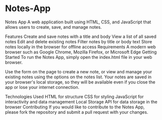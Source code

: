 # Notes-App


Notes App
A web application built using HTML, CSS, and JavaScript that allows users to create, save, and manage notes.

Features
Create and save notes with a title and body
View a list of all saved notes
Edit and delete existing notes
Filter notes by title or body text
Store notes locally in the browser for offline access
Requirements
A modern web browser such as Google Chrome, Mozilla Firefox, or Microsoft Edge
Getting Started
To run the Notes App, simply open the index.html file in your web browser.

Use the form on the page to create a new note, or view and manage your existing notes using the options on the notes list. Your notes are saved in your browser's local storage, so they will be available even if you close the app or lose your internet connection.

Technologies Used
HTML for structure
CSS for styling
JavaScript for interactivity and data management
Local Storage API for data storage in the browser
Contributing
If you would like to contribute to the Notes App, please fork the repository and submit a pull request with your changes.
